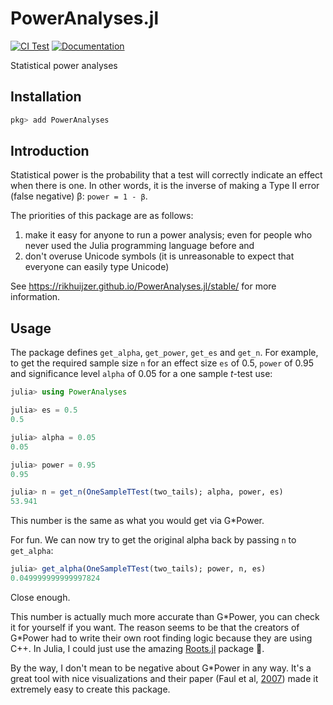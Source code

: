 # PowerAnalyses.jl

[![CI Test][ci-img]][ci-url]
[![Documentation][docs-img]][docs-url]

Statistical power analyses

## Installation

```julia
pkg> add PowerAnalyses
```

## Introduction

Statistical power is the probability that a test will correctly indicate an effect when there is one.
In other words, it is the inverse of making a Type II error (false negative) β: `power = 1 - β`.

The priorities of this package are as follows:

1. make it easy for anyone to run a power analysis; even for people who never used the Julia programming language before and
1. don't overuse Unicode symbols (it is unreasonable to expect that everyone can easily type Unicode)

See <https://rikhuijzer.github.io/PowerAnalyses.jl/stable/> for more information.

[ci-img]: https://github.com/rikhuijzer/PowerAnalyses.jl/workflows/CI/badge.svg
[ci-url]: https://github.com/rikhuijzer/PowerAnalyses.jl/actions?query=workflow%3ACI+branch%3Amain

[docs-img]: https://img.shields.io/badge/Docs-stable-blue.svg
[docs-url]: https://rikhuijzer.github.io/PowerAnalyses.jl/stable/

## Usage

The package defines `get_alpha`, `get_power`, `get_es` and `get_n`.
For example, to get the required sample size `n`  for an effect size `es` of 0.5, `power` of 0.95 and significance level `alpha` of 0.05 for a one sample *t*-test use:

```julia
julia> using PowerAnalyses

julia> es = 0.5
0.5

julia> alpha = 0.05
0.05

julia> power = 0.95
0.95

julia> n = get_n(OneSampleTTest(two_tails); alpha, power, es)
53.941
```

This number is the same as what you would get via G\*Power.

For fun. We can now try to get the original alpha back by passing `n` to `get_alpha`:

```julia
julia> get_alpha(OneSampleTTest(two_tails); power, n, es)
0.049999999999997824
```

Close enough.

This number is actually much more accurate than G\*Power, you can check it for yourself if you want.
The reason seems to be that the creators of G\*Power had to write their own root finding logic because they are using C++.
In Julia, I could just use the amazing [Roots.jl](https://github.com/JuliaMath/Roots.jl) package 🥳.

By the way, I don't mean to be negative about G\*Power in any way.
It's a great tool with nice visualizations and their paper (Faul et al, [2007](https://doi.org/10.3758/BF03193146)) made it extremely easy to create this package.
